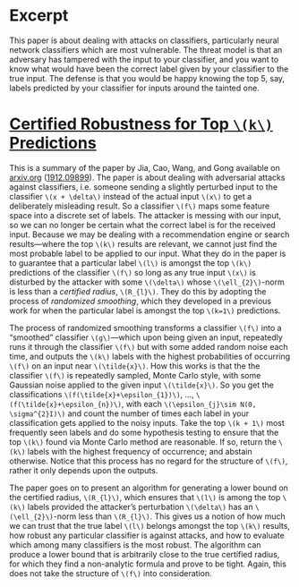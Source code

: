 # Excerpt #

This paper is about dealing with attacks on classifiers, particularly neural
network classifiers which are most vulnerable. The threat model is that an
adversary has tampered with the input to your classifier, and you want to know
what would have been the correct label given by your classifier to the true
input. The defense is that you would be happy knowing the top 5, say, labels
predicted by your classifier for inputs around the tainted one.

# [Certified Robustness for Top `\(k\)` Predictions][1] #

This is a summary of the paper by Jia, Cao, Wang, and Gong available on
[arxiv.org][2] ([1912.09899][1]). The paper is about dealing with
adversarial attacks against classifiers, i.e. someone sending a slightly
perturbed input to the classifier `\(x + \delta\)` instead of the actual input
`\(x\)` to get a deliberately misleading result. So a classifier `\(f\)` maps
some feature space into a discrete set of labels. The attacker is messing with
our input, so we can no longer be certain what the correct label is for the
received input. Because we may be dealing with a recommendation engine or
search results—where the top `\(k\)` results are relevant, we cannot just
find the most probable label to be applied to our input. What they do in the
paper is to guarantee that a particular label `\(l\)` is amongst the top
`\(k\)` predictions of the classifier `\(f\)` so long as any true input `\(x\)`
is disturbed by the attacker with some `\(\delta\)` whose `\(\ell_{2}\)`-norm
is less than a *certified radius*, `\(R_{l}\)`. They do this by adopting the
process of *randomized smoothing*, which they developed in a previous work for
when the particular label is amongst the top `\(k=1\)` predictions.

The process of randomized smoothing transforms a classifier `\(f\)` into a
“smoothed” classifier `\(g\)`—which upon being given an
input,  repeatedly runs it through the classifier `\(f\)` but with some added
random noise each time, and outputs the `\(k\)` labels with the highest
probabilities of occurring `\(f\)` on an input near `\(\tilde{x}\)`. How this
works is that the the classifier `\(f\)` is repeatedly sampled, Monte Carlo
style, with some Gaussian noise applied to the given input `\(\tilde{x}\)`. So
you get the classifications `\(f(\tilde{x}+\epsilon_{1})\)`, …,
`\(f(\tilde{x}+\epsilon_{n})\)`, with each `\(\epsilon_{j}\sim
N(0, \sigma^{2}I)\)` and count the number of times each label in your
classification gets applied to the noisy inputs. Take the top `\(k + 1\)` most
frequently seen labels and do some hypothesis testing to ensure that the top
`\(k\)` found via Monte Carlo method are reasonable. If so, return the `\(k\)`
labels with the highest frequency of occurrence; and abstain otherwise. Notice
that this process has no regard for the structure of `\(f\)`, rather it only
depends upon the outputs.

The paper goes on to present an algorithm for generating a lower bound on the
certified radius, `\(R_{l}\)`, which ensures that `\(l\)` is among the top
`\(k\)` labels provided the attacker’s perturbation `\(\delta\)` has an
`\(\ell_{2}\)`-norm less than `\(R_{l}\)`. This gives us a notion of how much
we can trust that the true label `\(l\)` belongs amongst the top `\(k\)`
results, how robust any particular classifier is against attacks, and how to
evaluate which among many classifiers is the most robust. The algorithm can
produce a lower bound that is arbitrarily close to the true certified radius,
for which they find a non-analytic formula and prove to be tight. Again, this
does not take the structure of `\(f\)` into consideration.

[1]: https://arxiv.org/abs/1912.09899
[2]: https://arxiv.org/

